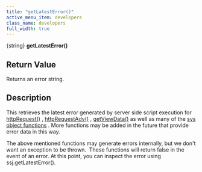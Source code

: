 ```yaml
---
title: "getLatestError()"
active_menu_item: developers
class_name: developers
full_width: true
---
```



{string} **getLatestError()**

## Return Value

Returns an error string.

## Description

This retrieves the latest error generated by server side script execution for [httpRequest()](/developers/user-guide/scripting-apis/server-side-api/ssj-object/web-service-calls/httprequest2) , [httpRequestAdv()](/developers/user-guide/scripting-apis/server-side-api/ssj-object/web-service-calls/httprequestadv) , [getViewData()](/developers/user-guide/scripting-apis/server-side-api/ssj-object/database/getviewdata2) as well as many of the [sys object functions](/developers/user-guide/scripting-apis/server-side-api/sys-object/) . More functions may be added in the future that provide error data in this way.

The above mentioned functions may generate errors internally, but we don't want an exception to be thrown.  These functions will return false in the event of an error. At this point, you can inspect the error using ssj.getLatestError().

